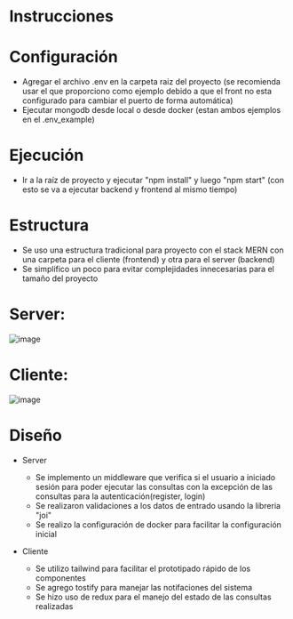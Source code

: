 # Instrucciones

# Configuración
- Agregar el archivo .env en la carpeta raiz del proyecto (se recomienda usar el que proporciono como ejemplo debido a que el front no esta configurado para cambiar el puerto de forma automática)
- Ejecutar mongodb desde local o desde docker (estan ambos ejemplos en el .env_example)

# Ejecución
- Ir a la raíz de proyecto y ejecutar "npm install" y luego "npm start" (con esto se va a ejecutar backend y frontend al mismo tiempo)

# Estructura
- Se uso una estructura tradicional para proyecto con el stack MERN con una carpeta para el cliente (frontend) y otra para el server (backend)
- Se simplifico un poco para evitar complejidades innecesarias para el tamaño del proyecto

# Server:
![image](https://github.com/user-attachments/assets/92eb8ed1-8123-4ef7-91b5-996c346bf998)

# Cliente:
![image](https://github.com/user-attachments/assets/3cc38a52-b460-4c15-9763-268dc21f5f0c)

# Diseño
- Server
  - Se implemento un middleware que verifica si el usuario a iniciado sesión para poder ejecutar las consultas con la excepción de las consultas para la autenticación(register, login)
  - Se realizaron validaciones a los datos de entrado usando la libreria "joi"
  - Se realizo la configuración de docker para facilitar la configuración inicial

- Cliente
  - Se utilizo tailwind para facilitar el prototipado rápido de los componentes
  - Se agrego tostify para manejar las notifaciones del sistema
  - Se hizo uso de redux para el manejo del estado de las consultas realizadas
